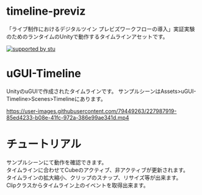 # timeline-previz
「ライブ制作におけるデジタルツイン プレビズワークフローの導入」実証実験のためのランタイムのUnityで動作するタイムラインアセットです。

[![supported by stu](https://user-images.githubusercontent.com/79449263/227906991-a38ef99b-0a86-41db-8b42-6127d45cd651.png)](https://stu.inc/)

# uGUI-Timeline
UnityのuGUIで作成されたタイムラインです。
サンプルシーンはAssets>uGUI-Timeline>Scenes>Timelineにあります。

https://user-images.githubusercontent.com/79449263/227987919-85ed4233-b08e-41fc-972a-386e99ae341d.mp4

# チュートリアル
サンプルシーンにて動作を確認できます。  
タイムラインに合わせてCubeのアクティブ、非アクティブが更新されます。  
タイムラインの拡大縮小、クリップのスナップ、リサイズ等が出来ます。  
Clipクラスからタイムライン上のイベントを取得出来ます。
